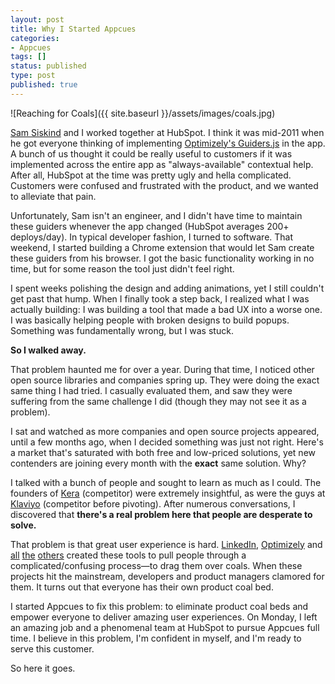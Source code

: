 ```yaml
---
layout: post
title: Why I Started Appcues
categories:
- Appcues
tags: []
status: published
type: post
published: true
---
```

![Reaching for Coals]({{ site.baseurl }}/assets/images/coals.jpg)

[Sam Siskind](http://samueledwardsiskind.com) and I worked together at HubSpot. I think it was mid-2011 when he got everyone thinking of implementing [Optimizely's Guiders.js](https://github.com/jeff-optimizely/Guiders-JS/commit/3633459a9e9e093c0c77570ddc02aa3dfd5d23dd) in the app. A bunch of us thought it could be really useful to customers if it was implemented across the entire app as "always-available" contextual help. After all, HubSpot at the time was pretty ugly and hella complicated. Customers were confused and frustrated with the product, and we wanted to alleviate that pain.

Unfortunately, Sam isn't an engineer, and I didn't have time to maintain these guiders whenever the app changed (HubSpot averages 200+ deploys/day). In typical developer fashion, I turned to software. That weekend, I started building a Chrome extension that would let Sam create these guiders from his browser. I got the basic functionality working in no time, but for some reason the tool just didn't feel right.

I spent weeks polishing the design and adding animations, yet I still couldn't get past that hump. When I finally took a step back, I realized what I was actually building: I was building a tool that made a bad UX into a worse one. I was basically helping people with broken designs to build popups. Something was fundamentally wrong, but I was stuck.

**So I walked away.**

That problem haunted me for over a year. During that time, I noticed other open source libraries and companies spring up. They were doing the exact same thing I had tried. I casually evaluated them, and saw they were suffering from the same challenge I did (though they may not see it as a problem).

I sat and watched as more companies and open source projects appeared, until a few months ago, when I decided something was just not right. Here's a market that's saturated with both free and low-priced solutions, yet new contenders are joining every month with the **exact** same solution. Why?

I talked with a bunch of people and sought to learn as much as I could. The founders of [Kera](http://blog.kera.io/) (competitor) were extremely insightful, as were the guys at [Klaviyo](http://www.klaviyo.com/) (competitor before pivoting). After numerous conversations, I discovered that **there's a real problem here that people are desperate to solve.**

That problem is that great user experience is hard. [LinkedIn](https://github.com/linkedin/hopscotch), [Optimizely](https://github.com/jeff-optimizely/Guiders-JS) and [all](https://github.com/sorich87/bootstrap-tour) [the](http://ryanfunduk.com/jquery-tourbus/) [others](https://github.com/heelhook/chardin.js) created these tools to pull people through a complicated/confusing process&mdash;to drag them over coals. When these projects hit the mainstream, developers and product managers clamored for them. It turns out that everyone has their own product coal bed.

I started Appcues to fix this problem: to eliminate product coal beds and empower everyone to deliver amazing user experiences. On Monday, I left an amazing job and a phenomenal team at HubSpot to pursue Appcues full time. I believe in this problem, I'm confident in myself, and I'm ready to serve this customer.

So here it goes.

